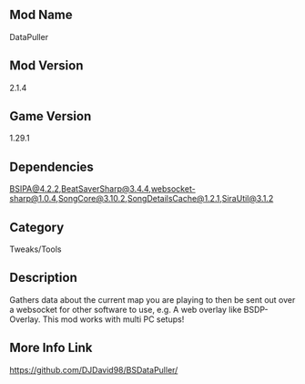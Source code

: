 ## Mod Name
DataPuller

## Mod Version
2.1.4

## Game Version
1.29.1

## Dependencies
BSIPA@4.2.2,BeatSaverSharp@3.4.4,websocket-sharp@1.0.4,SongCore@3.10.2,SongDetailsCache@1.2.1,SiraUtil@3.1.2

## Category
Tweaks/Tools

## Description
Gathers data about the current map you are playing to then be sent out over a websocket for other software to use, e.g. A web overlay like BSDP-Overlay. This mod works with multi PC setups!

## More Info Link
https://github.com/DJDavid98/BSDataPuller/
